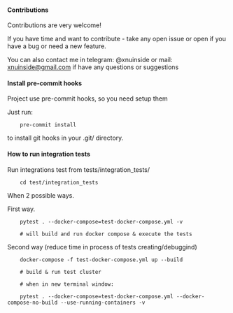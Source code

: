 #### Contributions

Contributions are very welcome!


If you have time and want to contribute - take any open issue or open if you have a bug or need a new feature.

You can also contact me in telegram: @xnuinside or mail: xnuinside@gmail.com if have any questions or suggestions


#### Install pre-commit hooks

Project use pre-commit hooks, so you need setup them

Just run:

```
    pre-commit install
```
to install git hooks in your .git/ directory.

#### How to run integration tests


Run integrations test from  tests/integration_tests/

```
    cd test/integration_tests
```

When 2 possible ways.

First way.

```
    pytest . --docker-compose=test-docker-compose.yml -v

    # will build and run docker compose & execute the tests
```

Second way (reduce time in process of tests creating/debuggind)

```
    docker-compose -f test-docker-compose.yml up --build

    # build & run test cluster

    # when in new terminal window:

    pytest . --docker-compose=test-docker-compose.yml --docker-compose-no-build --use-running-containers -v
```